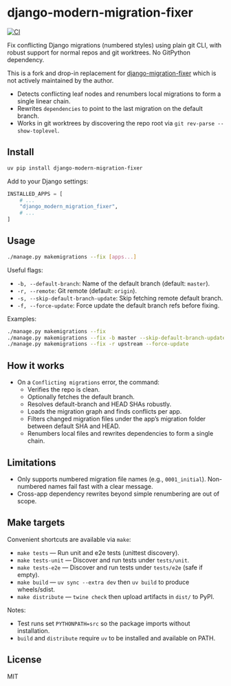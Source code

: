 # django-modern-migration-fixer

[![CI](https://github.com/getresq/django-modern-migration-fixer/actions/workflows/ci.yml/badge.svg?branch=main)](https://github.com/getresq/django-modern-migration-fixer/actions/workflows/ci.yml)

Fix conflicting Django migrations (numbered styles) using plain git CLI, with robust support for normal repos and git worktrees. No GitPython dependency.

This is a fork and drop-in replacement for [django-migration-fixer](https://github.com/tj-django/django-migration-fixer) which is not actively maintained by the author.

- Detects conflicting leaf nodes and renumbers local migrations to form a single linear chain.
- Rewrites `dependencies` to point to the last migration on the default branch.
- Works in git worktrees by discovering the repo root via `git rev-parse --show-toplevel`.

## Install

```bash
uv pip install django-modern-migration-fixer
```

Add to your Django settings:

```python
INSTALLED_APPS = [
    # ...
    "django_modern_migration_fixer",
    # ...
]
```

## Usage

```bash
./manage.py makemigrations --fix [apps...]
```

Useful flags:
- `-b, --default-branch`: Name of the default branch (default: `master`).
- `-r, --remote`: Git remote (default: `origin`).
- `-s, --skip-default-branch-update`: Skip fetching remote default branch.
- `-f, --force-update`: Force update the default branch refs before fixing.

Examples:

```bash
./manage.py makemigrations --fix
./manage.py makemigrations --fix -b master --skip-default-branch-update
./manage.py makemigrations --fix -r upstream --force-update
```

## How it works

- On a `Conflicting migrations` error, the command:
  - Verifies the repo is clean.
  - Optionally fetches the default branch.
  - Resolves default-branch and HEAD SHAs robustly.
  - Loads the migration graph and finds conflicts per app.
  - Filters changed migration files under the app’s migration folder between default SHA and HEAD.
  - Renumbers local files and rewrites dependencies to form a single chain.

## Limitations

- Only supports numbered migration file names (e.g., `0001_initial`). Non-numbered names fail fast with a clear message.
- Cross-app dependency rewrites beyond simple renumbering are out of scope.

## Make targets

Convenient shortcuts are available via `make`:

- `make tests` — Run unit and e2e tests (unittest discovery).
- `make tests-unit` — Discover and run tests under `tests/unit`.
- `make tests-e2e` — Discover and run tests under `tests/e2e` (safe if empty).
- `make build` — `uv sync --extra dev` then `uv build` to produce wheels/sdist.
- `make distribute` — `twine check` then upload artifacts in `dist/` to PyPI.

Notes:
- Test runs set `PYTHONPATH=src` so the package imports without installation.
- `build` and `distribute` require `uv` to be installed and available on PATH.

## License

MIT
